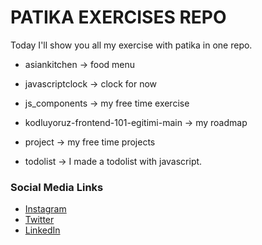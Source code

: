 # PATIKA EXERCISES REPO


Today I'll show you all my exercise with patika in one repo.

* asiankitchen -> food menu

* javascriptclock -> clock for now

* js_components -> my free time exercise

* kodluyoruz-frontend-101-egitimi-main -> my roadmap

* project -> my free time projects

* todolist -> I made a todolist with javascript.

### Social Media Links

* [Instagram](www.instagram.com/alperyv)
* [Twitter](https://twitter.com/alleyy_01)
* [LinkedIn](https://www.linkedin.com/in/alper-yavuz-9a3b26248/)

